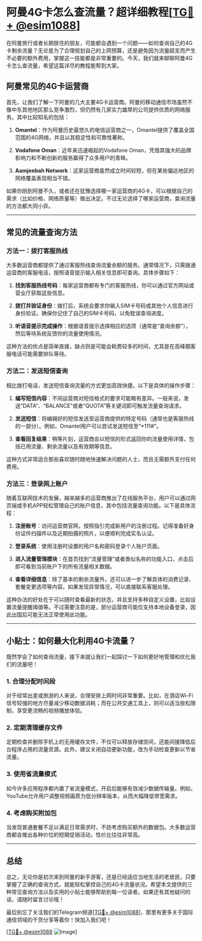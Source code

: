 # 阿曼4G卡怎么查流量？超详细教程[[TG💪+ @esim1088](https://t.me/s/esim1088)]

在阿曼旅行或者长期居住的朋友，可能都会遇到一个问题——如何查询自己的4G卡剩余流量？无论是为了合理规划自己的上网预算，还是避免因为流量超支而产生不必要的额外费用，掌握这一技能都是非常重要的。今天，我们就来聊聊阿曼4G卡怎么查流量，希望这篇详尽的教程能帮到大家。

## 阿曼常见的4G卡运营商

首先，让我们了解一下阿曼的几大主要4G卡运营商。阿曼的移动通信市场虽然不像中东其他地区那么竞争激烈，但仍然有几家实力雄厚的公司提供优质的网络服务。其中比较知名的包括：

1. **Omantel**：作为阿曼历史最悠久的电信运营商之一，Omantel提供了覆盖全国范围的4G网络，并且以其稳定性和可靠性著称。
   
2. **Vodafone Oman**：近年来迅速崛起的Vodafone Oman，凭借其强大的品牌影响力和不断创新的服务赢得了众多用户的青睐。

3. **Aamjeebah Network**：这家运营商虽然成立时间较短，但在某些偏远地区的网络覆盖表现相当不错。

如果你刚到阿曼不久，或者还在犹豫选择哪一家运营商的4G卡，可以根据自己的需求（比如价格、网络质量等）做出决定。不过无论选择了哪家运营商，查询流量的方法都大同小异。

---

## 常见的流量查询方法

### 方法一：拨打客服热线

大多数运营商都提供了通过客服热线查询流量余额的服务。通常情况下，只需拨通运营商的客服电话，按照语音提示输入相关信息即可查询。具体步骤如下：

1. **找到客服热线号码**：每家运营商都有专门的客服热线，你可以通过官方网站或营业厅获取这些信息。
   
2. **拨打并验证身份**：拨打后，系统会要求你输入SIM卡号码或其他个人信息进行身份验证。确保你记住了自己的SIM卡号码，以免耽误查询进度。

3. **听语音提示完成操作**：根据语音提示选择相应的选项（通常是“查询余额”），然后等待系统反馈你的流量使用情况。

这种方法的优点是简单直接，缺点则是可能会耗费较多的时间，尤其是在高峰期客服电话可能需要排队等待。

### 方法二：发送短信查询

相比拨打电话，发送短信查询流量的方式更加高效快捷。以下是具体的操作步骤：

1. **编写短信内容**：不同运营商对短信格式的要求可能略有差异。一般来说，发送“DATA”、“BALANCE”或者“QUOTA”等关键词即可触发流量查询请求。

2. **发送短信**：将编辑好的短信发送至运营商提供的特定号码（通常也是客服热线的一部分）。例如，Omantel用户可以尝试发送短信至“*111#”。

3. **查看回复结果**：稍等片刻，运营商会以短信的形式返回你的流量使用详情，包括已用流量、剩余流量以及有效期等信息。

这种方式非常适合那些喜欢随时随地快速解决问题的人士，而且无需额外支付任何费用。

### 方法三：登录网上账户

随着互联网技术的发展，越来越多的运营商推出了在线服务平台，用户可以通过网页端或手机APP轻松管理自己的账户信息，其中包括流量查询功能。以下是具体流程：

1. **注册账号**：访问运营商官网，按照指引完成新用户的注册过程。记得准备好身份证件扫描件以及近期拍摄的照片，以便顺利完成实名认证。

2. **登录系统**：使用注册时设置的用户名和密码登录个人账户页面。

3. **进入流量管理模块**：在首页找到“流量管理”或者类似名称的功能入口，点击后即可看到当前账户下的所有流量相关数据。

4. **查看详细信息**：除了基本的剩余流量外，还可以进一步了解具体的消费记录、套餐变更选项等内容。如果发现异常情况，可以直接联系客服处理。

这种办法的好处在于可以随时查看最新的状态，并且支持多种自定义设置，比如设置流量提醒阈值等。不过需要注意的是，部分运营商可能仅支持本地设备登录，因此出国后可能无法正常使用此功能。

---

## 小贴士：如何最大化利用4G卡流量？

既然学会了如何查询流量，接下来就让我们一起探讨一下如何更好地管理和优化我们的流量吧！

### 1. 合理分配时间段

对于经常出差或旅游的人来说，合理安排上网时间非常重要。比如，在酒店Wi-Fi信号较强的地方尽量减少移动数据消耗；而在公共交通工具上，则可以适当放松限制，享受更流畅的视频播放体验。

### 2. 定期清理缓存文件

定期检查并删除手机上的无用缓存文件，不仅可以释放存储空间，还能间接降低后台程序占用的流量资源。此外，建议关闭自动更新功能，改为手动检查更新以节省流量。

### 3. 使用省流量模式

如今许多应用程序都内置了省流量模式，开启后能够有效减少数据传输量。例如，YouTube允许用户调整视频画质为低分辨率版本，从而大幅降低带宽需求。

### 4. 考虑购买附加包

当发现普通套餐不足以满足日常需求时，不妨考虑购买额外的数据包。大多数运营商都会推出各种价位的短期促销活动，性价比往往非常高。

---

## 总结

总之，无论你是初次来到阿曼的新手游客，还是已经适应当地生活的老居民，只要掌握了正确的查询方式，就能轻松掌控自己的4G卡流量状况。希望本文提供的三种常见查询方法以及实用的小贴士能够帮助到每一位读者。如果还有其他疑问的话，请随时留言讨论哦！

最后别忘了关注我们的Telegram频道[[TG💪+ @esim1088](https://t.me/s/esim1088)]，那里有更多关于国际通信领域的干货分享等着你！快加入我们吧！

[[TG💪+ @esim1088](https://t.me/s/esim1088) ![Image](https://i.postimg.cc/4NQfJmqS/Snipaste-2025-05-13-00-14-12.png)]